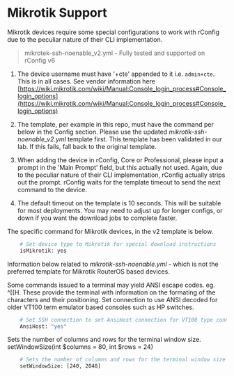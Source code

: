 
# Mikrotik Support

Mikrotik devices require some special configurations to work with rConfig due to the peculiar nature of their CLI implementation.

> mikrotek-ssh-noenable_v2.yml - Fully tested and supported on rConfig v6

1. The device username must have '+cte' appended to it i.e. ```admin+cte```. This is in all cases. See vendor information here [https://wiki.mikrotik.com/wiki/Manual:Console_login_process#Console_login_options](https://wiki.mikrotik.com/wiki/Manual:Console_login_process#Console_login_options)

2. The template, per example in this repo, must have the command per below in the Config section. Please use the updated *mikrotik-ssh-noenable_v2.yml* template first. This template has been validated in our lab. If this fails, fall back to the original template. 

3. When adding the device in rConfig, Core or Professional, please input a prompt in the 'Main Prompt' field, but this actually not used. Again, due to the peculiar nature of their CLI implementation, rConfig actually strips out the prompt. rConfig waits for the template timeout to send the next command to the device. 

4. The default timeout on the template is 10 seconds. This will be suitable for most deployments. You may need to adjust up for longer configs, or down if you want the download jobs to complete faster.

The specific command for Mikrotik devices, in the v2 template is below. 

```php
    # Set device type to Mikrotik for special download instructions
    isMikrotik: yes
```


Information below related to *mikrotik-ssh-noenable.yml* - which is not the preferred template for Mikrotik RouterOS based devices.

Some commands issued to a terminal may yield ANSI escape codes. eg. ^[[H. These provide the terminal with information on the formating of the characters and their positioning.
Set connection to use ANSI decoded for older VT100 term emulator based consoles such as HP switches.
```sh
    # Set SSH connection to set AnsiHost connection for VT100 type connections
    AnsiHost: "yes"
```

Sets the number of columns and rows for the terminal window size. setWindowSize(int $columns = 80, int $rows = 24)
```sh
    # Sets the number of columns and rows for the terminal window size
    setWindowSize: [240, 2048]
```
